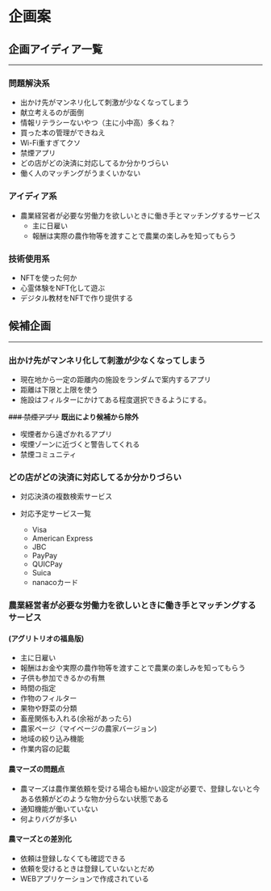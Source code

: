 # 企画案  

## **企画アイディア一覧**

***

### 問題解決系

* 出かけ先がマンネリ化して刺激が少なくなってしまう
* 献立考えるのが面倒
* 情報リテラシーないやつ（主に小中高）多くね？
* 買った本の管理ができねえ
* Wi-Fi重すぎてクソ
* 禁煙アプリ
* どの店がどの決済に対応してるか分かりづらい
* 働く人のマッチングがうまくいかない

### アイディア系

* 農業経営者が必要な労働力を欲しいときに働き手とマッチングするサービス
  * 主に日雇い
  * 報酬は実際の農作物等を渡すことで農業の楽しみを知ってもらう

### 技術使用系

* NFTを使った何か
 * 心霊体験をNFT化して遊ぶ
 * デジタル教材をNFTで作り提供する  

## **候補企画**

***

### 出かけ先がマンネリ化して刺激が少なくなってしまう

* 現在地から一定の距離内の施設をランダムで案内するアプリ
* 距離は下限と上限を使う
* 施設はフィルターにかけてある程度選択できるようにする。

~~### 禁煙アプリ~~
**既出により候補から除外**

* 喫煙者から遠ざかれるアプリ
* 喫煙ゾーンに近づくと警告してくれる
* 禁煙コミュニティ

### どの店がどの決済に対応してるか分かりづらい

* 対応決済の複数検索サービス

* 対応予定サービス一覧
  * Visa
  * American Express
  * JBC
  * PayPay
  * QUICPay
  * Suica
  * nanacoカード

### 農業経営者が必要な労働力を欲しいときに働き手とマッチングするサービス

#### (アグリトリオの福島版)

* 主に日雇い
* 報酬はお金や実際の農作物等を渡すことで農業の楽しみを知ってもらう
* 子供も参加できるかの有無
* 時間の指定
* 作物のフィルター
* 果物や野菜の分類
* 畜産関係も入れる(余裕があったら)
* 農家ページ（マイページの農家バージョン)
* 地域の絞り込み機能
* 作業内容の記載

#### 農マーズの問題点

* 農マーズは農作業依頼を受ける場合も細かい設定が必要で、登録しないと今ある依頼がどのような物か分らない状態である
* 通知機能が働いていない
* 何よりバグが多い

#### 農マーズとの差別化

* 依頼は登録しなくても確認できる
* 依頼を受けるときは登録していないとだめ
* WEBアプリケーションで作成されている
